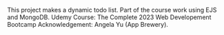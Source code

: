 This project makes a dynamic todo list. Part of the course work using EJS and MongoDB. Udemy Course: The Complete 2023 Web Developement Bootcamp Acknowledgement: Angela Yu (App Brewery).